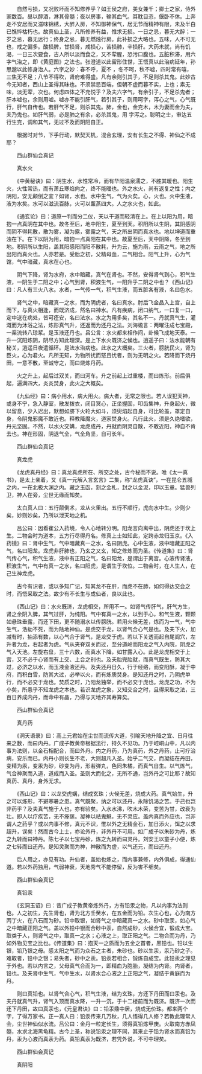 <!-- { "loadSidebar": true } -->
　　自然亏损，又况败坏而不知修养乎？如王侯之府，美女兼千；卿士之家，侍外家数百。昼以醇酒，淋其骨髓；夜以房事，输其血气。耳耽目恣，偃卧不休。上奔走不安居而又滋味锦绣，大醉入房，不知御神保气，居无节而精神有限，未及半白已憔悴枯朽也。故真仙上圣，凡所修养有益，惟求无损。一日之忌，暮无大醉；一岁之忌，暮无远行；终身之忌，暮无燃烛行房。此补损之大略也。五味，人不可无也，戒之偏多。酸损脾，甘损肾，咸损心，苦损肺，辛损肝。大药未就，尚有饥渴，一日三次要食，古人所以淡而食之，又不荤腥，恐污口腹也。五脏积滞，用六字气治之，即《黄庭图》之法也。张澄道以此留形住世，王悟真以此治病延年，孙思邈以此修身治人。六字之妙：春不呼，夏不 ，冬不呵，秋不嘘，四时常有嘻，三焦无不足；八节不得吹，肾府难得盛。凡有余则引其子，不足则杀其鬼。此妙古今无知者，西山上圣得其昧也。不须禁忌百端，但朝不虚而暮不实，上也；素无味，淡无荤，次也。何虑四体之不充悦乎？及夫六字气，有余引子，不足杀鬼者；肝本嘘也，余则用嘘。嘘亦不能引肝气，若引其子，则用呵字，泻心之气，心气既行，肝气自传也。若肝气不足，则杀其鬼。肺，金也，金克木，木为妻而金为夫，夫乃鬼也。如肝气弱，必是肺之有余，必杀其鬼，用 字泻之。聪明之士，审达五行生克，调和其气，无过不及而阴阳自正。

　　根据时对节，下手行动，默契天机，混合玄理，安有长生之不得、神仙之不成耶？

　　西山群仙会真记

　　真水火

　　《中黄秘诀》曰：阴生水，水性常冷，而有华阳温泉濡之，不胜其暖也。阳生火，火性常热，而有萧丘寒焰向之，终不能暖也。外之水火，尚有返复之性；内之阴阳，安无颠倒之宜？如肾，水也。水中生气，气为火矣。心，火也。火中生液，液为水矣。水可以滋流百脉，火可以薰蒸四大。人之水火也，如此。

　　《通玄论》曰：道原一判而分二仪，天以干道而轻清在上。在上以阳为用，暗抱一点真阴在其中也。故冬至后，地中阳生，夏至到天。积阳所以生阴，其阴感阴而阴不得耗散，散为雾，凝为露，雾露之气，天之所出阴而真水也。地以坤道而重浊在下。在下以阴为用，暗抱一点真阳在其中也。故夏至后，天中阴降，冬至到地。积阴所以生阳，盖其阳感阳而阳不散耗，升为云，施为雨，云雨之气，地之所出阳而真火也。人亦若是。受胎之初，父精母血，二气相合。阳气上升，心为气馆，气中暗藏，真水在心也。

　　阴气下降，肾为水府，水中暗藏，真气在肾也。不然，安得肾气到心，积气生液，一阴生于二阳之中；心气到肾，积液生气，一阳升乎二阴之中也？《西山记》曰：凡人有三火八水。水者，一气传一气，积气生液，而五脏各有液，名曰色水。

　　肾气之中，暗藏真一之水，而为阴虎者，名曰真水。肘后飞金晶入上宫，自上而下，与真火相逢，而既济成，然名曰神水。凡有疾病，闭口纳气，一口复一口，定中送在病处，皆可痊安，名曰法水。水之为用多矣，其名不一。丹就真气生，灌溉而为沐浴之法，炼形真气升，还返而为还丹之法。刘海蟾言：两曜注成七宝殿，一渠流转八琼浆。是玉液还丹也。吕公言：水火都来相作间，卦候飞成地天泰。一升一沉阳炼阴，阴尽方知此理深。是上下水火既济之候也。逍遥子曰：法水能朝有秘关，逍遥日夜遣循环。是法水治病也。此水之大概矣。三火者，膀胱民火，肾为臣火，心为君火。凡所无知，为物所扰而怒且忧者，则为无明之火。若降而下烧丹田，一意不散，至诚守之，而曰烧炼丹药。

　　火之升上，起后过双关，而曰河车。升之前起上过重楼，而曰炼形。前后俱起，遍满四大，炎炎焚身，此火之大概矣。

　　《九仙经》曰：病小用水，病大用火。病大者，无常之限也。若人误犯天神，或身不宁，急入静室，散发拨衣，闭目冥心，正坐握固，叩齿集神，升身起火，微以留息，少入迟出，默想如脐下火轮大如斗，须臾焰起自身，可比轮盖，罩定自身，令阴鬼邪魔不敢近也。释教降魔火，道家焚身火。凡行此火，须是久绝嗜欲，丹元坚固。不然，以水火交媾，龙虎成丹，丹就而阴灵自散，不敢近阳，神自不肯去也。神在形固，阴退气全，气全角坚，自可长年。

　　西山群仙会真记

　　真龙虎

　　《龙虎真丹经》曰：真龙真虎所在、所交之处，古今秘而不说。唯《太一真书》，是太上亲着，又《真一元解入言玄言》二集，称“龙虎真诀”，一在昆仑五城之内，一在北极大渊之内。藏之玉函，刻之金札，封之以金泥，印以玉章。猛兽列卫，神人在旁，尘世无缘而知矣。

　　太白真人曰：五行颠倒术，龙从火里出。五行不顺行，虎向水中生。少则少矣，妙则妙矣，乃所以泄天地之机。

　　吕公曰：因看崔公入药境，令人心地转分明。阳龙言向离中出，阴虎还于坎上生。二物会时为道本，五方行尽得丹名。修真上士如知此，定跨赤龙归玉京。《入药镜》曰：肾中生气，气中暗藏真一之水，名曰阴虎。心中生液，液中暗藏正阳之气，名曰阳龙。龙虎非肝肺也，乃玄之又玄，知之修炼而为圣。《传道集》曰：肾气传心气，积气生液，液中有正阳之气，名曰阳龙，是谓出于离宫。心液传肾液，积液生气，气中有真一之水，名曰阳虎，是谓生于坎位。二物会时，在人生人，在己生神龙虎。

　　古今有识者，或以多知广记，知其龙不在肝，而虎不在肺，如何得达交会之时，而悟采取之法。故少有不长生与成仙者，良以此也。

　　《西山记》曰：水火既济，龙虎相交，所用不一。如肾气传肝气，肝气方生，肾之余阴入脾，其气过肝，为纯阳。气中有真一之水，以到于心，和气生液，颗颗如悬珠垂露，而还下田，更不随溺水以传膀胱。若用火候无差，炼而为一气，气中生气，浩劫不死，而为陆地神仙。是虎交于龙，以肾气合心气是也。及夫下火，加减有时，抽添有数，以心气合于肾气，是龙交于虎。若以下关透而起自尾闾穴，左升者为龙，右起者为虎。气从夹脊双关而过，至分道岭而阳龙之气入内院，阴虎之气入天池。左旋右盘，三十六数，而真水下降，如甘露入心。此是龙虎相交于上宫，又不必于心肾而有上交、上合之别也。及夫胎完胎就，而真气既生，防其大过，必济之以水，而玉液金液还丹。及夫还丹日久，行于经络，而变阳酥，凝于中府，而积白雪，防其大过，必举以火，而有炼质焚身。是知还丹之时，乃阴虎单行，而不必交于龙也。焚质之时，乃阳龙独举，而不必交于虎也。龙虎之功，不为小矣，所患乎不知龙虎之本也。若识龙虎之象，又知交合之时，且得采取之法，三百日养成内丹，而命中有晶，乃得与天地齐其寿算矣。

　　西山群仙会真记

　　真丹药

　　《洞天语录》曰：高上元君始在尘世而流传大道，引喻天地升降之宜、日月往来之数，而曰内丹。广成子教黄帝根据法行，持久不见功。乃于崆峒山中，凡以内事为法则，以金石相配合，而曰外丹。内之丹药，乃为真药，外之丹药，止可疗治病，安乐而已。内丹小则长生不老，大则超凡入圣。始乎二气交，而凝结在丹田，变精为汞，变汞为砂，砂变为丹，形若弹丸，色同朱橘，而真气自生。以气炼气，气合神聚而入道，道成而入圣。圣则大而化之，无所不通，岂外丹之可比耶？故知真药、真丹，身外无求。

　　《西山记》曰：以龙交虎媾，结成玄珠；火候无差，烧成大药。真气始生，升之可以炼形，不避寒暑之患。真气既聚，纳之可以还丹，永除饥渴之苦。于己也岂非药乎？及夫真气施于人也，亦有验矣。入水水沸，吹木木荣，变苦为甘，改衰为壮。即人以疗疾苦，无不痊瘥。凝神以祛鬼魅，无不灵应。盖内真而外应也，岂非谓人之药乎？或以内事不修，真元不识，惟以外之无精金石，加日添火，饵之以求超升，误矣！然而古今上士，亦论外丹，非外丹不可用。如广成子以朱砂为丹，炼之九转而曰神丹。陈七子以七宝丹砂，炼之九转而曰灵丹。刘安王以童子小便，炼之七转而曰还丹。是知灵聚而为神，神散而为虚，以气还元，而曰还丹。

　　后人用之，亦见有功。升仙者，盖始也炼之，而内事兼修，内外俱成，得通仙道。若以外药独用，气弱神衰，天地秀气不能停留，反为害不细矣。

　　西山群仙会真记

　　真铅汞

　　《玄洞玉诏》曰：昔广成子教黄帝炼外丹，方有铅汞之物，凡以内事为法则也。人之初生，先生肾也，肾为北方壬癸水，在五金而为铅。次生心也，心为南方丙丁火，在八石而为砂。铅中取银，如肾气之中暗藏真一之水。砂中取汞，如心气之中暗藏正阳之气。盖以外铅中银而合砂中汞，自然成砂，火候合宜，锻成大宝。取类于人，则肾气之中，取真一之水；心液之上，取正阳之气。二物合而为丹，乃如外物见宝之比也。《传道集》曰：抱天一之质而为五金之首者，黑铅也。铅以生银，铅乃银之母。感太阳之气而为众石之主者，朱砂也。砂以生汞，汞乃砂之子。难取者，铅中之银；易失者，砂中之汞。铅汞若相合，锻炼自成宝。此铅汞之理见于外也。若以内言之，父母真气合而为一，即精血为胞胎，凝结为内肾。内肾者，铅也。及夫肾中生气，气中生水，以肾水合心液之上正阳之气，凝结于黄庭而为丹。

　　则曰真铅也。以肾气合心气，积气生液，结为玄珠，方还下丹田而曰汞也。及夫丹就真气升，肾气入顶而真水降，一升一沉，于十二楼前而为既济。既济一次而还下丹田，故曰真汞也，《元皇君诀》曰：铅汞鼎中居，烧成无价珠。都来两个字，了得万家书。正一真人曰：铅汞传来几万秋，几人悟得几人修？若教此理常人会，尘世神仙似水流。吕公曰：金丹一粒定长生，须得真铅炼甲庚。火取南方赤凤髓，水求北海黑龟精。古今上圣，称说铅汞之理不同，其来止于铅为肾水而真铅为丹，汞为心液而真汞为药。真铅真汞为既济，若凭外说，不可中理矣。

　　西山群仙会真记

　　真阴阳

